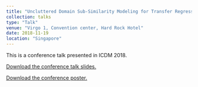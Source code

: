 ```yaml
---
title: "Uncluttered Domain Sub-Similarity Modeling for Transfer Regression"
collection: talks
type: "Talk"
venue: "Virgo 1, Convention center, Hard Rock Hotel"
date: 2018-11-19
location: "Singapore"
---
```


This is a conference talk presented in ICDM 2018.

[Download the conference talk slides.](https://drive.google.com/file/d/1qpqLPFbcYQYb1ewX2vo8z6ZgIOKfzbr1/view?usp=sharing)

[Download the conference poster.](https://drive.google.com/file/d/1-o9E96GP2i3iQnkdWFXlfAeMxSvGJpwJ/view?usp=sharing)

